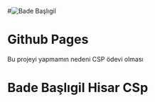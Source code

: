 #![Bade Başlıgil](assets/profil.png)

# Github Pages

Bu projeyi yapmamın nedeni CSP ödevi olması

# Bade Başlıgil Hisar CSp
